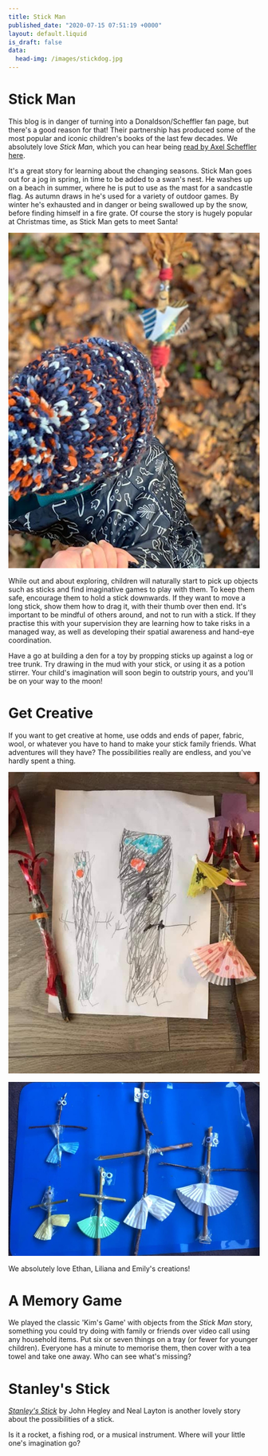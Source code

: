 ```yaml
---
title: Stick Man
published_date: "2020-07-15 07:51:19 +0000"
layout: default.liquid
is_draft: false
data:
  head-img: /images/stickdog.jpg
---
```

# Stick Man

This blog is in danger of turning into a Donaldson/Scheffler fan page, but there's a good reason for that! Their partnership has produced some of the most popular and iconic children's books of the last few decades. We absolutely love *Stick Man*, which you can hear being [read by Axel Scheffler here](https://www.youtube.com/watch?v=OFhJrLVu3T0). 

It's a great story for learning about the changing seasons. Stick Man goes out for a jog in spring, in time to be added to a swan's nest. He washes up on a beach in summer, where he is put to use as the mast for a sandcastle flag. As autumn draws in he's used for a variety of outdoor games. By winter he's exhausted and in danger or being swallowed up by the snow, before finding himself in a fire grate. Of course the story is hugely popular at Christmas time, as Stick Man gets to meet Santa! 

![](/images/stickmanwoods.jpg)

While out and about exploring, children will naturally start to pick up objects such as sticks and find imaginative games to play with them. To keep them safe,  encourage them to hold a stick downwards. If they want to move a long stick, show them how to drag it, with their thumb over then end. It's important to be mindful of others around, and not to run with a stick. If they practise this with your supervision they are learning how to take risks in a managed way, as well as developing their spatial awareness and hand-eye coordination.

Have a go at building a den for a toy by propping sticks up against a log or tree trunk. Try drawing in the mud with your stick, or using it as a potion stirrer. Your child's imagination will soon begin to outstrip yours, and you'll be on your way to the moon! 

# Get Creative

If you want to get creative at home, use odds and ends of paper, fabric, wool, or whatever you have to hand to make your stick family friends. What adventures will they have? The possibilities really are endless, and you've hardly spent a thing. 

![](/images/ethanstickman.jpg)

![](/images/Emilystickfamily.jpg)

We absolutely love Ethan, Liliana and Emily's creations! 

# A Memory Game

We played the classic 'Kim's Game' with objects from the *Stick Man* story, something you could try doing with family or friends over video call using any household items. Put six or seven things on a tray (or fewer for younger children). Everyone has a minute to memorise them, then cover with a tea towel and take one away. Who can see what's missing? 

# Stanley's Stick

*[Stanley's Stick](https://www.youtube.com/watch?v=HfIuIQaOLlY)* by John Hegley and Neal Layton is another lovely story about the possibilities of a stick. 

Is it a rocket, a fishing rod, or a musical instrument. Where will your little one's imagination go?
